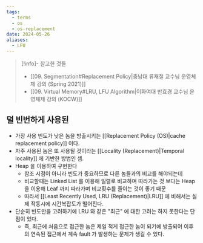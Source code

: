 ```yaml
---
tags:
  - terms
  - os
  - os-replacement
date: 2024-05-26
aliases:
  - LFU
---
```

> [!info]- 참고한 것들
> - [[09. Segmentation#Replacement Policy|충남대 류재철 교수님 운영체제 강의 (Spring 2021)]]
> - [[09. Virtual Memory#LRU, LFU Algorithm|이화여대 반효경 교수님 운영체제 강의 (KOCW)]]

## 덜 빈번하게 사용된

- 가장 사용 빈도가 낮은 놈을 방출시키는 [[Replacement Policy (OS)|cache replacement policy]] 이다.
- 자주 사용된 놈은 또 사용될 것이라는 [[Locality (Replacement)|Temporal locality]] 에 기반한 방법인 셈.
- Heap 을 이용하여 구현한다
    - 참조 시점이 아니라 빈도가 중요하므로 다른 놈들과의 비교를 해야되는데
    - 비교할때는 Linked List 를 이용해 일렬로 비교하며 따라가는 것 보다는 Heap 을 이용해 Leaf 까지 따라가며 비교횟수를 줄이는 것이 좋기 때문
    - 따라서 [[Least Recently Used, LRU (Replacement)|LRU]] 에 비해서는 실제 작동시에 시간복잡도가 떨어진다.
- 단순히 빈도만을 고려하기에 LRU 와 같은 "최근" 에 대한 고려는 하지 못한다는 단점이 있다.
	- 즉, 최근에 처음으로 접근한 놈은 제일 적게 접근한 놈이 되기에 방출되어 이후의 연속된 접근에서 계속 fault 가 발생하는 문제가 생길 수 있다.